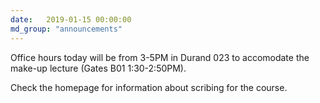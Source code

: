```yaml
---
date:   2019-01-15 00:00:00
md_group: "announcements"
---
```

Office hours today will be from 3-5PM in Durand 023 to accomodate the make-up lecture (Gates B01 1:30-2:50PM).

Check the homepage for information about scribing for the course.